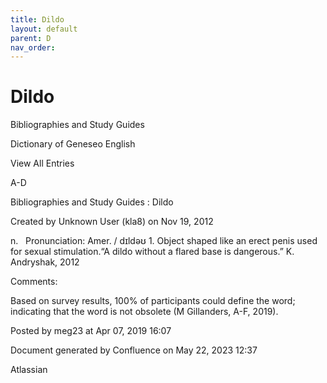 ```yaml
---
title: Dildo
layout: default
parent: D
nav_order:
---
```


# Dildo

Bibliographies and Study Guides

Dictionary of Geneseo English

View All Entries

A-D

Bibliographies and Study Guides : Dildo

Created by  Unknown User (kla8) on Nov 19, 2012

n.   Pronunciation: Amer. / dɪldəʊ 1. Object shaped like an erect penis used for sexual stimulation.“A dildo without a flared base is dangerous.” K. Andryshak, 2012

Comments:

Based on survey results, 100% of participants could define the word; indicating that the word is not obsolete (M Gillanders, A-F, 2019).

Posted by meg23 at Apr 07, 2019 16:07

Document generated by Confluence on May 22, 2023 12:37

Atlassian
